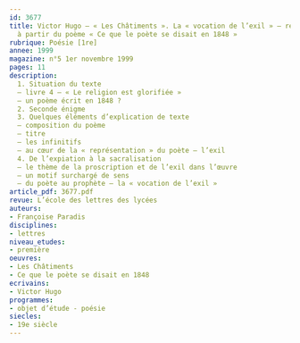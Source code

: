 ```yaml
---
id: 3677
title: Victor Hugo – « Les Châtiments ». La « vocation de l’exil » – réflexion menée
  à partir du poème « Ce que le poète se disait en 1848 » 
rubrique: Poésie [1re]
annee: 1999
magazine: n°5 1er novembre 1999
pages: 11
description: 
  1. Situation du texte
  – livre 4 – « Le religion est glorifiée »
  – un poème écrit en 1848 ?
  2. Seconde énigme
  3. Quelques éléments d’explication de texte
  – composition du poème
  – titre
  – les infinitifs
  – au cœur de la « représentation » du poète – l’exil
  4. De l’expiation à la sacralisation
  – le thème de la proscription et de l’exil dans l’œuvre
  – un motif surchargé de sens
  – du poète au prophète – la « vocation de l’exil »
article_pdf: 3677.pdf
revue: L’école des lettres des lycées
auteurs:
- Françoise Paradis
disciplines:
- lettres
niveau_etudes:
- première
oeuvres:
- Les Châtiments
- Ce que le poète se disait en 1848
ecrivains:
- Victor Hugo
programmes:
- objet d’étude - poésie
siecles:
- 19e siècle
---
```

